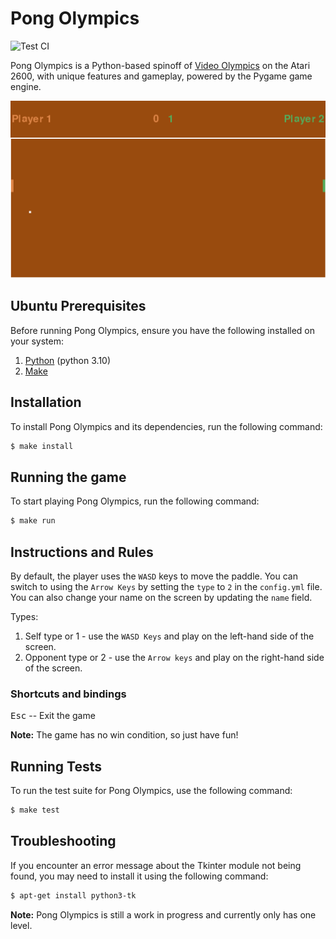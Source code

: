 # Pong Olympics

<img alt="Test CI" src="https://github.com/pacna/pong-olympics/workflows/Test%20CI/badge.svg" />

Pong Olympics is a Python-based spinoff of [Video Olympics](https://en.wikipedia.org/wiki/Video_Olympics) on the Atari 2600, with unique features and gameplay, powered by the Pygame game engine.

![pong-olympics](./docs/pong-olympics.png)

## Ubuntu Prerequisites

Before running Pong Olympics, ensure you have the following installed on your system:

1. [Python](https://www.python.org/downloads/) (python 3.10)
2. [Make](https://www.gnu.org/software/make/)

## Installation

To install Pong Olympics and its dependencies, run the following command:

```bash
$ make install
```

## Running the game

To start playing Pong Olympics, run the following command:

```bash
$ make run
```

## Instructions and Rules

By default, the player uses the `WASD` keys to move the paddle. You can switch to using the `Arrow Keys` by setting the `type` to `2` in the `config.yml` file. You can also change your name on the screen by updating the `name` field.

Types:

1. Self type or 1 - use the `WASD Keys` and play on the left-hand side of the screen.
2. Opponent type or 2 - use the `Arrow keys` and play on the right-hand side of the screen.

### Shortcuts and bindings

<kbd>Esc</kbd> -- Exit the game

**Note:** The game has no win condition, so just have fun!

## Running Tests

To run the test suite for Pong Olympics, use the following command:

```bash
$ make test
```

## Troubleshooting

If you encounter an error message about the Tkinter module not being found, you may need to install it using the following command:

```bash
$ apt-get install python3-tk
```

**Note:** Pong Olympics is still a work in progress and currently only has one level.
